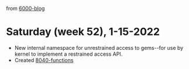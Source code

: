 from [6000-blog](../../../6000-blog.md)
# Saturday (week 52), 1-15-2022

- New internal namespace for unrestrained access to gems--for use by kernel to implement a restrained access API.
- Created [8040-functions](../../../../8activities/8040-functions.md)